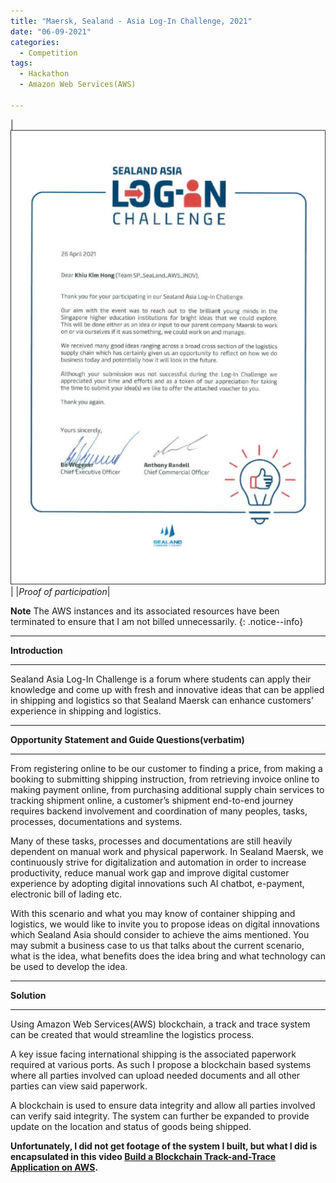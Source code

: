 ```yaml
---
title: "Maersk, Sealand - Asia Log-In Challenge, 2021"
date: "06-09-2021"
categories:
  - Competition
tags:
  - Hackathon
  - Amazon Web Services(AWS)

---
```


|![proof](/assets/images/Hackathon-SeaLand-2021/SeaLand-2021_cert.png)|
|<em>Proof of participation</em>|

**Note** The AWS instances and its associated resources have been terminated to ensure that I am not billed unnecessarily.
{: .notice--info}

***

<strong>Introduction</strong>

***

Sealand Asia Log-In Challenge is a forum where students can apply their knowledge and come up with fresh and innovative ideas that can be applied in shipping and logistics so that Sealand Maersk can enhance customers’ experience in shipping and logistics. 

***

<strong>Opportunity Statement and Guide Questions(verbatim)</strong>

***

From registering online to be our customer to finding a price, from making a booking to submitting shipping instruction, from retrieving invoice online to making payment online, from purchasing additional supply chain services to tracking shipment online, a customer’s shipment end-to-end journey requires backend involvement and coordination of many peoples, tasks, processes, documentations and systems.

Many of these tasks, processes and documentations are still heavily dependent on manual work and physical paperwork. In Sealand Maersk, we continuously strive for digitalization and automation in order to increase productivity, reduce manual work gap and improve digital customer experience by adopting digital innovations such AI chatbot, e-payment, electronic bill of lading etc.

With this scenario and what you may know of container shipping and logistics, we would like to invite you to propose ideas on digital innovations which Sealand Asia should consider to achieve the aims mentioned. You may submit a business case to us that talks about the current scenario, what is the idea, what benefits does the idea bring and what technology can be used to develop the idea. 

***

<strong>Solution</strong>

***

Using Amazon Web Services(AWS) blockchain, a track and trace system can be created that would streamline the logistics process.

A key issue facing international shipping is the associated paperwork required at various ports. As such I propose a blockchain based systems where all parties involved can upload needed documents and all other parties can view said paperwork. 

A blockchain is used to ensure data integrity and allow all parties involved can verify said integrity. The system can further be expanded to provide update on the location and status of goods being shipped. 

<strong>Unfortunately, I did not get footage of the system I built, but what I did is encapsulated in this video <a href="https://www.youtube.com/watch?v=x-AjS-WuF2Q">
Build a Blockchain Track-and-Trace Application on AWS</a>. </strong>